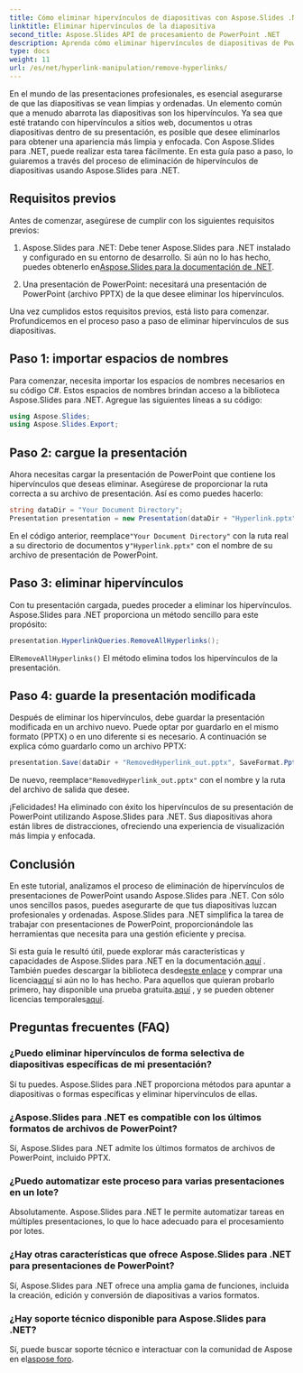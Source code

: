 ```yaml
---
title: Cómo eliminar hipervínculos de diapositivas con Aspose.Slides .NET
linktitle: Eliminar hipervínculos de la diapositiva
second_title: Aspose.Slides API de procesamiento de PowerPoint .NET
description: Aprenda cómo eliminar hipervínculos de diapositivas de PowerPoint usando Aspose.Slides para .NET. Crea presentaciones limpias y profesionales.
type: docs
weight: 11
url: /es/net/hyperlink-manipulation/remove-hyperlinks/
---
```


En el mundo de las presentaciones profesionales, es esencial asegurarse de que las diapositivas se vean limpias y ordenadas. Un elemento común que a menudo abarrota las diapositivas son los hipervínculos. Ya sea que esté tratando con hipervínculos a sitios web, documentos u otras diapositivas dentro de su presentación, es posible que desee eliminarlos para obtener una apariencia más limpia y enfocada. Con Aspose.Slides para .NET, puede realizar esta tarea fácilmente. En esta guía paso a paso, lo guiaremos a través del proceso de eliminación de hipervínculos de diapositivas usando Aspose.Slides para .NET.

## Requisitos previos

Antes de comenzar, asegúrese de cumplir con los siguientes requisitos previos:

1.  Aspose.Slides para .NET: Debe tener Aspose.Slides para .NET instalado y configurado en su entorno de desarrollo. Si aún no lo has hecho, puedes obtenerlo en[Aspose.Slides para la documentación de .NET](https://reference.aspose.com/slides/net/).

2. Una presentación de PowerPoint: necesitará una presentación de PowerPoint (archivo PPTX) de la que desee eliminar los hipervínculos.

Una vez cumplidos estos requisitos previos, está listo para comenzar. Profundicemos en el proceso paso a paso de eliminar hipervínculos de sus diapositivas.

## Paso 1: importar espacios de nombres

Para comenzar, necesita importar los espacios de nombres necesarios en su código C#. Estos espacios de nombres brindan acceso a la biblioteca Aspose.Slides para .NET. Agregue las siguientes líneas a su código:

```csharp
using Aspose.Slides;
using Aspose.Slides.Export;
```

## Paso 2: cargue la presentación

Ahora necesitas cargar la presentación de PowerPoint que contiene los hipervínculos que deseas eliminar. Asegúrese de proporcionar la ruta correcta a su archivo de presentación. Así es como puedes hacerlo:

```csharp
string dataDir = "Your Document Directory";
Presentation presentation = new Presentation(dataDir + "Hyperlink.pptx");
```

 En el código anterior, reemplace`"Your Document Directory"` con la ruta real a su directorio de documentos y`"Hyperlink.pptx"` con el nombre de su archivo de presentación de PowerPoint.

## Paso 3: eliminar hipervínculos

Con tu presentación cargada, puedes proceder a eliminar los hipervínculos. Aspose.Slides para .NET proporciona un método sencillo para este propósito:

```csharp
presentation.HyperlinkQueries.RemoveAllHyperlinks();
```

 El`RemoveAllHyperlinks()` El método elimina todos los hipervínculos de la presentación.

## Paso 4: guarde la presentación modificada

Después de eliminar los hipervínculos, debe guardar la presentación modificada en un archivo nuevo. Puede optar por guardarlo en el mismo formato (PPTX) o en uno diferente si es necesario. A continuación se explica cómo guardarlo como un archivo PPTX:

```csharp
presentation.Save(dataDir + "RemovedHyperlink_out.pptx", SaveFormat.Pptx);
```

 De nuevo, reemplace`"RemovedHyperlink_out.pptx"` con el nombre y la ruta del archivo de salida que desee.

¡Felicidades! Ha eliminado con éxito los hipervínculos de su presentación de PowerPoint utilizando Aspose.Slides para .NET. Sus diapositivas ahora están libres de distracciones, ofreciendo una experiencia de visualización más limpia y enfocada.

## Conclusión

En este tutorial, analizamos el proceso de eliminación de hipervínculos de presentaciones de PowerPoint usando Aspose.Slides para .NET. Con sólo unos sencillos pasos, puedes asegurarte de que tus diapositivas luzcan profesionales y ordenadas. Aspose.Slides para .NET simplifica la tarea de trabajar con presentaciones de PowerPoint, proporcionándole las herramientas que necesita para una gestión eficiente y precisa.

Si esta guía le resultó útil, puede explorar más características y capacidades de Aspose.Slides para .NET en la documentación.[aquí](https://reference.aspose.com/slides/net/) . También puedes descargar la biblioteca desde[este enlace](https://releases.aspose.com/slides/net/) y comprar una licencia[aquí](https://purchase.aspose.com/buy) si aún no lo has hecho. Para aquellos que quieran probarlo primero, hay disponible una prueba gratuita.[aquí](https://releases.aspose.com/) , y se pueden obtener licencias temporales[aquí](https://purchase.aspose.com/temporary-license/).

## Preguntas frecuentes (FAQ)

### ¿Puedo eliminar hipervínculos de forma selectiva de diapositivas específicas de mi presentación?
Sí tu puedes. Aspose.Slides para .NET proporciona métodos para apuntar a diapositivas o formas específicas y eliminar hipervínculos de ellas.

### ¿Aspose.Slides para .NET es compatible con los últimos formatos de archivos de PowerPoint?
Sí, Aspose.Slides para .NET admite los últimos formatos de archivos de PowerPoint, incluido PPTX.

### ¿Puedo automatizar este proceso para varias presentaciones en un lote?
Absolutamente. Aspose.Slides para .NET le permite automatizar tareas en múltiples presentaciones, lo que lo hace adecuado para el procesamiento por lotes.

### ¿Hay otras características que ofrece Aspose.Slides para .NET para presentaciones de PowerPoint?
Sí, Aspose.Slides para .NET ofrece una amplia gama de funciones, incluida la creación, edición y conversión de diapositivas a varios formatos.

### ¿Hay soporte técnico disponible para Aspose.Slides para .NET?
 Sí, puede buscar soporte técnico e interactuar con la comunidad de Aspose en el[aspose foro](https://forum.aspose.com/).